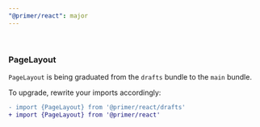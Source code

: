 ```yaml
---
"@primer/react": major
---
```


<br />

### PageLayout

`PageLayout` is being graduated from the `drafts` bundle to the `main` bundle. 

To upgrade, rewrite your imports accordingly:

```diff
- import {PageLayout} from '@primer/react/drafts'
+ import {PageLayout} from '@primer/react'
```
